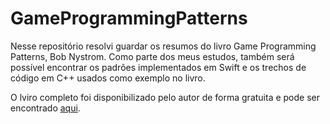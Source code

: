 # GameProgrammingPatterns
Nesse repositório resolvi guardar os resumos do livro Game Programming Patterns,
Bob Nystrom. Como parte dos meus estudos, também será possível encontrar os
padrões implementados em Swift e os trechos de código em C++ usados como exemplo no
livro.

O lviro completo foi disponibilizado pelo autor de forma gratuita e pode ser
encontrado [aqui](https://gameprogrammingpatterns.com/contents.html).
